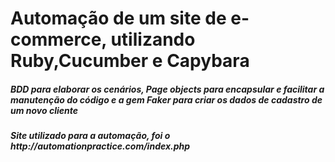 

<h1> Automação de um site de e-commerce, utilizando Ruby,Cucumber e Capybara</h1>
<h5> BDD para elaborar os cenários, Page objects para encapsular e facilitar a manutenção do código e a gem Faker para criar os dados de cadastro de um novo cliente </h5>



<h5> Site utilizado para a automação, foi o http://automationpractice.com/index.php  </h5>
